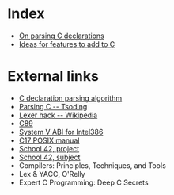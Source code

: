 # Index

- [On parsing C declarations](docs/cdecl.md)
- [Ideas for features to add to C](docs/features.md)

# External links

- [C declaration parsing algorithm](https://user.ceng.metu.edu.tr/~ceng140/c_decl.pdf)
- [Parsing C -- Tsoding](https://www.youtube.com/watch?v=_BrDLSLYGiQ)
- [Lexer hack -- Wikipedia](https://en.wikipedia.org/wiki/Lexer_hack)
- [C89](https://cdn.intra.42.fr/pdf/pdf/149447/ansi-iso-9899-1990.pdf)
- [System V ABI for Intel386](https://cdn.intra.42.fr/pdf/pdf/149445/sysV-ABI-i386.pdf)
- [C17 POSIX manual](https://pubs.opengroup.org/onlinepubs/9799919799/utilities/c17.html)
- [School 42, project](https://projects.intra.42.fr/projects/cc1)
- [School 42, subject](https://cdn.intra.42.fr/pdf/pdf/149442/en.subject.pdf)
- Compilers: Principles, Techniques, and Tools
- Lex & YACC, O'Relly
- Expert C Programming: Deep C Secrets
